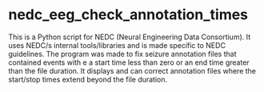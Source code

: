 # nedc_eeg_check_annotation_times
This is a Python script for NEDC (Neural Engineering Data Consortium). It uses NEDC/s internal tools/libraries and is made specific to NEDC guidelines.
The program was made to fix seizure annotation files that contained events with e a start time less than zero or an end time greater than the file duration. It displays and can correct annotation files where the start/stop times extend beyond the file duration. 
